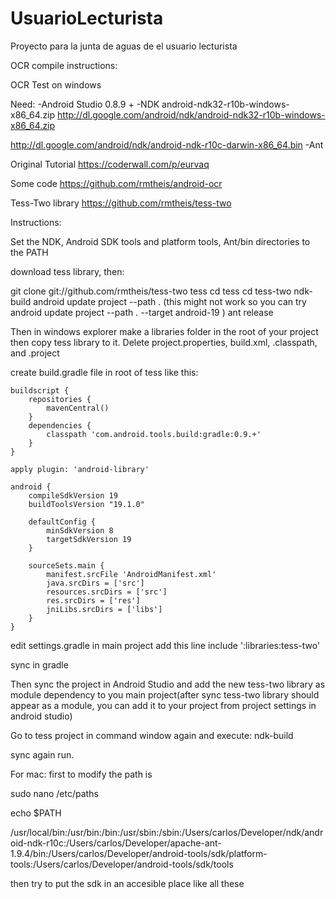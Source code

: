 UsuarioLecturista
=================

Proyecto para la junta de aguas de el usuario lecturista


OCR compile instructions:

OCR Test on windows

Need:
-Android Studio 0.8.9 +
-NDK android-ndk32-r10b-windows-x86_64.zip
http://dl.google.com/android/ndk/android-ndk32-r10b-windows-x86_64.zip

http://dl.google.com/android/ndk/android-ndk-r10c-darwin-x86_64.bin
-Ant


Original Tutorial
https://coderwall.com/p/eurvaq

Some code
https://github.com/rmtheis/android-ocr

Tess-Two library
https://github.com/rmtheis/tess-two

Instructions:

Set the NDK, Android SDK tools and platform tools, Ant/bin directories to the PATH

download tess library, then:

git clone git://github.com/rmtheis/tess-two tess
cd tess
cd tess-two
ndk-build
android update project --path . 
(this might not work so you can try 
android update project --path . --target android-19
)
ant release

Then in windows explorer make a libraries folder in the root of your project then copy tess library to it.
Delete 
project.properties, build.xml, .classpath, and .project

create build.gradle file in root of tess like this:
```
buildscript {
    repositories {
        mavenCentral()
    }
    dependencies {
        classpath 'com.android.tools.build:gradle:0.9.+'
    }
}

apply plugin: 'android-library'

android {
    compileSdkVersion 19
    buildToolsVersion "19.1.0"

    defaultConfig {
        minSdkVersion 8
        targetSdkVersion 19
    }

    sourceSets.main {
        manifest.srcFile 'AndroidManifest.xml'
        java.srcDirs = ['src']
        resources.srcDirs = ['src']
        res.srcDirs = ['res']
        jniLibs.srcDirs = ['libs']
    }
}
```
edit  settings.gradle in main project
add this line 
include ':libraries:tess-two'

sync in gradle

Then sync the project in Android Studio and add the new tess-two library as module dependency to you main project(after sync tess-two library should appear as a module, you can add it to your project from project settings in android studio)

Go to tess project in command window again and execute:
ndk-build

sync again run.


For mac:
first to modify the path is 

sudo nano /etc/paths

echo $PATH

/usr/local/bin:/usr/bin:/bin:/usr/sbin:/sbin:/Users/carlos/Developer/ndk/android-ndk-r10c:/Users/carlos/Developer/apache-ant-1.9.4/bin:/Users/carlos/Developer/android-tools/sdk/platform-tools:/Users/carlos/Developer/android-tools/sdk/tools


then try to put the sdk in an accesible place like all these
